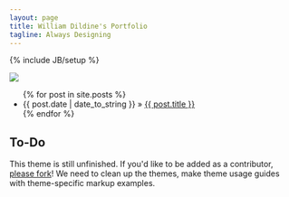 ```yaml
---
layout: page
title: William Dildine's Portfolio
tagline: Always Designing
---
```

{% include JB/setup %}

<div class="container"><img src="{{BASE_PATH}}/images/background.jpg" style="margin-left:auto; margin-right:auto;"></div>
<ul class="posts">
  {% for post in site.posts %}
    <li><span>{{ post.date | date_to_string }}</span> &raquo; <a href="{{ BASE_PATH }}{{ post.url }}">{{ post.title }}</a></li>
  {% endfor %}
</ul>

## To-Do

This theme is still unfinished. If you'd like to be added as a contributor, [please fork](http://github.com/plusjade/jekyll-bootstrap)!
We need to clean up the themes, make theme usage guides with theme-specific markup examples.


